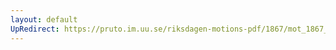 ```yaml
---
layout: default
UpRedirect: https://pruto.im.uu.se/riksdagen-motions-pdf/1867/mot_1867__ak__71/mot_1867__ak__71-001.pdf
---
```

